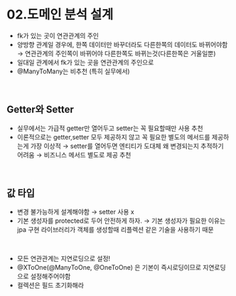 # 02.도메인 분석 설계

- fk가 있는 곳이 연관관계의 주인
- 양방향 관계일 경우에, 한쪽 데이터만 바꾸더라도 다른한쪽의 데이터도 바뀌어야함 → 연관관계의 주인쪽이 바뀌어야 다른한쪽도 바뀌는것(다른한쪽은 거울일뿐)
- 일대일 관계에서 fk가 있는 곳을 연관관계의 주인으로
- @ManyToMany는 비추천 (특히 실무에서)

<br>

## Getter와 Setter

- 실무에서는 가급적 getter만 열어두고 setter는 꼭 필요할때만 사용 추천
- 이론적으로는 getter,setter 모두 제공하지 않고 꼭 필요한 별도의 메서드를 제공하는게 가장 이상적 → setter를 열어두면 엔티티가 도대체 왜 변경되는지 추적하기 어려움 → 비즈니스 메서드 별도로 제공 추천

<br>

## 값 타입

- 변경 불가능하게 설계해야함 → setter 사용 x
- 기본 생성자를 protected로 두어 안전하게 하자. → 기본 생성자가 필요한 이유는 jpa 구현 라이브러리가 객체를 생성할때 리플렉션 같은 기술을 사용하기 때문

<br>

- 모든 연관관계는 지연로딩으로 설정!
- @XToOne(@ManyToOne, @OneToOne) 은 기본이 즉시로딩이므로 지연로딩으로 설정해주어야함
- 컬렉션은 필드 초기화해라